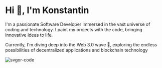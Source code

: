 <h1 align="left">Hi 👋, I'm Konstantin</h1>
<p align="left">
  I'm a passionate Software Developer immersed in the vast universe of coding
  and technology. I paint my projects with the code, bringing innovative ideas
  to life.
</p>

<p align="left">
  Currently, I'm diving deep into the Web 3.0 wave 🌊, exploring the endless
  possibilities of decentralized applications and blockchain technology
</p>


<p>
  <img
    align="center"
    src="https://github-readme-stats.vercel.app/api/top-langs?username=svgor-code&show_icons=true&locale=en&layout=compact"
    alt="svgor-code"
  />
</p>
